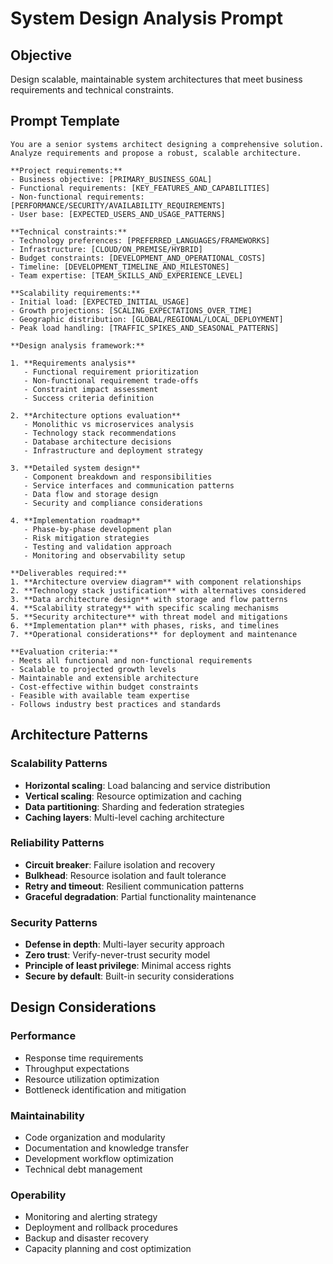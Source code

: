# System Design Analysis Prompt

## Objective
Design scalable, maintainable system architectures that meet business requirements and technical constraints.

## Prompt Template

```
You are a senior systems architect designing a comprehensive solution. Analyze requirements and propose a robust, scalable architecture.

**Project requirements:**
- Business objective: [PRIMARY_BUSINESS_GOAL]
- Functional requirements: [KEY_FEATURES_AND_CAPABILITIES]
- Non-functional requirements: [PERFORMANCE/SECURITY/AVAILABILITY_REQUIREMENTS]
- User base: [EXPECTED_USERS_AND_USAGE_PATTERNS]

**Technical constraints:**
- Technology preferences: [PREFERRED_LANGUAGES/FRAMEWORKS]
- Infrastructure: [CLOUD/ON_PREMISE/HYBRID]
- Budget constraints: [DEVELOPMENT_AND_OPERATIONAL_COSTS]
- Timeline: [DEVELOPMENT_TIMELINE_AND_MILESTONES]
- Team expertise: [TEAM_SKILLS_AND_EXPERIENCE_LEVEL]

**Scalability requirements:**
- Initial load: [EXPECTED_INITIAL_USAGE]
- Growth projections: [SCALING_EXPECTATIONS_OVER_TIME]
- Geographic distribution: [GLOBAL/REGIONAL/LOCAL_DEPLOYMENT]
- Peak load handling: [TRAFFIC_SPIKES_AND_SEASONAL_PATTERNS]

**Design analysis framework:**

1. **Requirements analysis**
   - Functional requirement prioritization
   - Non-functional requirement trade-offs
   - Constraint impact assessment
   - Success criteria definition

2. **Architecture options evaluation**
   - Monolithic vs microservices analysis
   - Technology stack recommendations
   - Database architecture decisions
   - Infrastructure and deployment strategy

3. **Detailed system design**
   - Component breakdown and responsibilities
   - Service interfaces and communication patterns
   - Data flow and storage design
   - Security and compliance considerations

4. **Implementation roadmap**
   - Phase-by-phase development plan
   - Risk mitigation strategies
   - Testing and validation approach
   - Monitoring and observability setup

**Deliverables required:**
1. **Architecture overview diagram** with component relationships
2. **Technology stack justification** with alternatives considered
3. **Data architecture design** with storage and flow patterns
4. **Scalability strategy** with specific scaling mechanisms
5. **Security architecture** with threat model and mitigations
6. **Implementation plan** with phases, risks, and timelines
7. **Operational considerations** for deployment and maintenance

**Evaluation criteria:**
- Meets all functional and non-functional requirements
- Scalable to projected growth levels
- Maintainable and extensible architecture
- Cost-effective within budget constraints
- Feasible with available team expertise
- Follows industry best practices and standards
```

## Architecture Patterns

### Scalability Patterns
- **Horizontal scaling**: Load balancing and service distribution
- **Vertical scaling**: Resource optimization and caching
- **Data partitioning**: Sharding and federation strategies
- **Caching layers**: Multi-level caching architecture

### Reliability Patterns
- **Circuit breaker**: Failure isolation and recovery
- **Bulkhead**: Resource isolation and fault tolerance
- **Retry and timeout**: Resilient communication patterns
- **Graceful degradation**: Partial functionality maintenance

### Security Patterns
- **Defense in depth**: Multi-layer security approach
- **Zero trust**: Verify-never-trust security model
- **Principle of least privilege**: Minimal access rights
- **Secure by default**: Built-in security considerations

## Design Considerations

### Performance
- Response time requirements
- Throughput expectations
- Resource utilization optimization
- Bottleneck identification and mitigation

### Maintainability
- Code organization and modularity
- Documentation and knowledge transfer
- Development workflow optimization
- Technical debt management

### Operability
- Monitoring and alerting strategy
- Deployment and rollback procedures
- Backup and disaster recovery
- Capacity planning and cost optimization